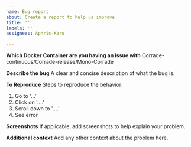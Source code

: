 ```yaml
---
name: Bug report
about: Create a report to help us improve
title: ''
labels: ''
assignees: Aphris-Karu

---
```


**Which Docker Container are you having an issue with**
Corrade-continuous/Corrade-release/Mono-Corrade

**Describe the bug**
A clear and concise description of what the bug is.

**To Reproduce**
Steps to reproduce the behavior:
1. Go to '...'
2. Click on '....'
3. Scroll down to '....'
4. See error

**Screenshots**
If applicable, add screenshots to help explain your problem.

**Additional context**
Add any other context about the problem here.
